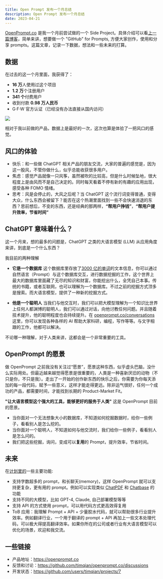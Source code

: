 ```yaml
---
title: Open Prompt 发布一个月总结
description: Open Prompt 发布一个月总结
date: 2023-04-21
---
```


[OpenPrompt.co](http://openprompt.co/) 是我一个月前尝试做的一个 Side Project。具体介绍可以看[上一篇博客](https://blog.t9t.io/openprompt-2023-03-21/)，简单来讲，想要做一个 "GitHub" for Prompts, 方便大家创作，使用和分享 prompts。这篇文章，记录一下数据，想法和一些未来的打算。

## 数据

在过去的这一个月里面，我获得了：

- **16 万**人使用过这个项目
- **1.2 万**个注册用户
- **341 个**付费用户
- 收到付款 **0.98 万人民币**
- G·F·W 官方认证（已经没有办法直接从国内访问）

![](https://user-images.githubusercontent.com/5512552/233464037-e4802d6f-0959-49a8-86a6-5c325492dabd.png)

相对于我以前做的产品，数据上是最好的一次，这次也算是体验了一把风口的感觉。

## 风口的体验

- 快乐：和一些做 ChatGPT 相关产品的朋友交流，大家的普遍的感觉是，因为这一股风，不管你做什么，似乎总能收获很多用户。
- 焦虑：感觉产品就像一只风筝，虽然被吹的比较高，但是什么时候坠地，很大程度上是由风而不是自己决定的。同时每天看着不停有新的有趣的应用出现，感受各种 FOMO 情绪。
- 思考：风是会停止的，大风之后呢？当 ChatGPT 这个流行词变得普通，变得大众，什么东西会被留下？能否在这个热潮里面找到一些不会快速消退的东西？思前想后，不变的东西，还是经典的那两样，**“帮用户挣钱”**，**“帮用户提升效率，节省时间”**

## ChatGPT 意味着什么？

这一个月来，想的最多的问题是，ChatGPT 之类的大语言模型 (LLM) 从应用角度来讲，到底是一个什么东西？

我目前的两种理解

- **它是一个数据库**
  这个数据库里存放了[3000 亿的单词](https://arxiv.org/pdf/2005.14165.pdf)的文本信息，你可以通过自然语言（Prompt）与这个数据库交互，进行数据挖掘的工作，这个世界上最大的数据库里面藏了无尽的知识和财富，你能挖出什么，全凭自己本事。传统的书籍，或者互联网，也可以理解为一个数据库。不过之前的挖掘方式顶多是搜索。而大语言模型，提供了一种新的挖掘方式。

- **他是一个聪明人**
  当我们与他交互时，我们可以把大模型理解为一个知识比世界上任何人都渊博的聪明人，我们可以通过对话，向他讨教任何问题。并且随着技术提升，他的聪明程度也会持续提升。在 [openprompt.co/conversations](https://openprompt.co/conversations) 这里，你可以发现各种各样的 AI 帮助大家科研，编程，写作等等。与文字相跟的工作，他都可以解决。

不论哪一种理解，对于人类来讲，这都会是一个非常重要的工具。

## OpenPrompt 的愿景

做 OpenPrompt 之前我没有关注过“愿景”，愿景这种东西，似乎虚头巴脑，没什么实际用处。但最近越来越觉得愿景是很重要的，人类是一种喜新厌旧的动物（不只是你，不只是我）。走出了一开始的创作新东西的快乐之后，你需要为你每天添加的每一段代码，赋予一些意义，这样才能走得更远。除非运气很好，任何一个成功的产品，都需要时间，才能找到长期的 Product-Market Fit。

**"让大语言模型这个强大的工具，能够更好的服务于人类"** 这是 OpenPrompt 目前的愿景。

- 当你面对一个无法想象大小的数据库，不知道如何挖掘数据时，给你一些例子，看看别人是怎么挖的。
- 当你面对一个聪明人，不知道如何与他交流时，我们给你一些例子，看看别人是怎么问的。
- 我们把这些挖掘，询问，变成可以**复用**的 Prompt，提升效率，节省时间。

## 未来

在[计划里的](https://github.com/users/timqian/projects/7)一些主要功能:

- 支持字数超多的 prompt，和长聊天(memory)，这样 OpenPrompt 就可以支持更复杂，更有用的 prompt。例如可以实现类似 [ChatPDF](ChatPDF.com) 和 [Chatbase](https://www.chatbase.co/) 的功能
- 支持不同的大模型，比如 GPT-4, Claude, 自己部署模型等等
- 支持 API 的方式使用 prompt，可以用代码方式更高效得复用
- ToB 应用：我理解 Prompt + API + 少量胶水代码，就可以帮助很多行业提升效率。例如翻译行业，一个用于翻译的 prompt + API 再加上一些文本处理代码，可以极大得提高翻译效率。如果你所在的公司或者行业有大语言模型可以优化的场景，欢迎和我交流。

## 一些链接

- 产品地址：https://openprompt.co
- 反馈和讨论：https://github.com/timqian/openprompt.co/discussions
- 开发状态：https://github.com/users/timqian/projects/7
